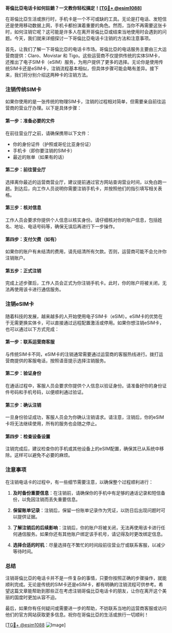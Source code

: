 **哥倫比亞电话卡如何註銷？一文教你轻松搞定！[[TG💪+ @esim1088](https://t.me/s/esim1088)]**

在哥倫比亞生活或旅行时，手机卡是一个不可或缺的工具。无论是打电话、发短信还是使用移动数据上网，手机卡都扮演着重要的角色。然而，当你不再需要这张卡时，如何注销它呢？这可能是许多人在离开哥倫比亞或结束当地使用时会遇到的问题。今天，我们就来详细探讨一下哥倫比亞电话卡注销的方法和注意事项。

首先，让我们了解一下哥倫比亞的电话卡市场。哥倫比亞的电话服务主要由三大运营商提供：Claro、Movistar 和 Tigo。这些运营商不仅提供传统的实体SIM卡，还推出了电子SIM卡（eSIM）服务，为用户提供了更多的选择。无论你是使用传统SIM卡还是eSIM卡，注销流程基本相似，但具体步骤可能会略有差异。接下来，我们将分别介绍这两种卡的注销方法。

### 注销传统SIM卡

如果你使用的是一张传统的物理SIM卡，注销的过程相对简单，但需要亲自前往运营商的营业厅办理。以下是具体步骤：

#### 第一步：准备必要的文件
在前往营业厅之前，请确保携带以下文件：
- 你的身份证件（护照或哥伦比亚身份证）
- 手机卡（即你要注销的SIM卡）
- 最近的账单（如果有的话）

#### 第二步：前往营业厅
选择离你最近的运营商营业厅，建议提前通过官方网站查询营业时间，以免白跑一趟。到达后，向工作人员说明你需要注销手机卡，并按照他们的指引填写相关表格。

#### 第三步：核对信息
工作人员会要求你提供个人信息以核实身份。请仔细核对你的账户信息，包括姓名、地址、电话号码等，确保无误后再进行下一步操作。

#### 第四步：支付欠费（如有）
如果你的账户有未结清的费用，请先结清所有欠款。否则，运营商可能不会允许你注销账户。

#### 第五步：正式注销
完成上述步骤后，工作人员会正式为你注销手机卡。此时，你的账户将被关闭，无法再使用该卡进行通信服务。

### 注销eSIM卡

随着科技的发展，越来越多的人开始使用电子SIM卡（eSIM）。eSIM卡的优势在于无需更换实体卡，可以直接通过远程配置激活或停用。如果你想注销eSIM卡，也可以通过以下方式完成：

#### 第一步：联系运营商客服
与传统SIM卡不同，eSIM卡的注销通常需要通过运营商的客服热线进行。拨打运营商提供的客服电话，按照语音提示选择注销服务。

#### 第二步：验证身份
在通话过程中，客服人员会要求你提供个人信息以验证身份。请准备好你的身份证件号码和手机号码，以便顺利通过验证。

#### 第三步：确认注销
一旦身份验证成功，客服人员会为你确认注销请求。请注意，注销后，你的eSIM卡将无法继续使用，所有的服务也会随之停止。

#### 第四步：检查设备设置
注销完成后，建议检查你的手机或其他设备上的eSIM配置，确保其已从系统中移除。这样可以避免不必要的麻烦。

### 注意事项

在注销电话卡的过程中，有一些细节需要注意，以确保整个过程顺利进行：

1. **及时备份重要信息**：在注销前，请确保你的手机中有足够的通话记录和短信备份，以免因注销而丢失重要信息。
   
2. **保留账单记录**：注销后，保留一份账单记录作为凭证，以防日后出现问题时可以提供证据。

3. **了解注销后的后续影响**：注销后，你的账户将被关闭，无法再使用该卡进行任何通信服务。如果你还有其他账户绑定该手机号，请记得及时更改绑定信息。

4. **选择合适的时机**：尽量选择在不繁忙的时间段前往营业厅或联系客服，以减少等待时间。

### 总结

注销哥倫比亞的电话卡并不是一件复杂的事情，只要你按照正确的步骤操作，就能顺利完成。无论是传统的SIM卡还是eSIM卡，都有明确的注销流程可供参考。希望这篇文章能帮助到那些正在考虑注销哥倫比亞电话卡的朋友，让你在离开这个美丽的国度时更加从容不迫。

最后，如果你有任何疑问或需要进一步的帮助，不妨联系当地的运营商客服或访问他们的官方网站获取更多信息。祝你在哥倫比亞的生活或旅行一切顺利！

[[TG💪+ @esim1088](https://t.me/s/esim1088) ![Image](https://i.postimg.cc/4NQfJmqS/Snipaste-2025-05-13-00-14-12.png)]